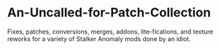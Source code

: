 # An-Uncalled-for-Patch-Collection
Fixes, patches, conversions, merges, addons, lite-fications, and texture reworks for a variety of Stalker Anomaly mods done by an idiot.
